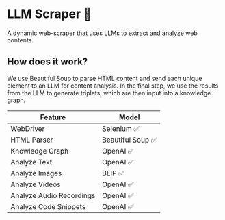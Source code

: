 # LLM Scraper 🕺

A dynamic web-scraper that uses LLMs to extract and analyze web contents.

## How does it work?

We use Beautiful Soup to parse HTML content and send each unique element to an LLM for content analysis. In the final step, we use the results from the LLM to generate triplets, which are then input into a knowledge graph.

| Feature                                                                                                                                                     | Model            |
| ----------------------------------------------------------------------------------------------------------------------------------------------------------- | ---------------- |
| WebDriver                                                                                                                                                   | Selenium ✅       |
| HTML Parser                                                                                                                                                 | Beautiful Soup ✅ |
| Knowledge Graph                                                                                                                                             | OpenAI ✅ |
| Analyze Text                                                                                                                                                | OpenAI ✅         |
| Analyze Images                                                                                                                                              | BLIP ✅           |
| Analyze Videos                                                                                                                                              | OpenAI ✅         |
| Analyze Audio Recordings                                                                                                                                    | OpenAI ✅         |
| Analyze Code Snippets                                                                                                                                       | OpenAI ✅         |

